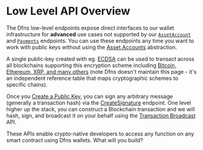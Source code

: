# Low Level API Overview

The Dfns low-level endpoints expose direct interfaces to our wallet infrastructure for **advanced** use cases not supported by our [`AssetAccount`](../high-level-api-asset-accounts-and-payments/asset-accounts/) and [`Payments`](../high-level-api-asset-accounts-and-payments/payments/) endpoints. You can use these endpoints any time you want to work with public keys without using the [Asset Accounts](../../low-level-api-keys-and-transactions/broken-reference/) abstraction.

A single public-key created with eg. [ECDSA](https://en.wikipedia.org/wiki/Elliptic\_Curve\_Digital\_Signature\_Algorithm) can be used to transact across all blockchains supporting this encryption scheme including [Bitcoin, Ethereum, XRP, and many others](http://ethanfast.com/top-crypto.html) (note Dfns doesn't maintain this page - it's an independent reference table that maps cryptographic schemes to specific chains).

Once you [Create a Public Key](public-keys-1/createpublickey.md), you can sign any arbitrary message (generally a transaction hash) via the [CreateSignature](transaction-execution/createsignature.md) endpoint. One level higher up the stack, you can construct a Blockchain transaction and we will hash, sign, and broadcast it on your behalf using the [Transaction Broadcast ](transaction-execution/broadcasttransaction/)API.

These APIs enable crypto-native developers to access any function on any smart contract using Dfns wallets. What will you build?
